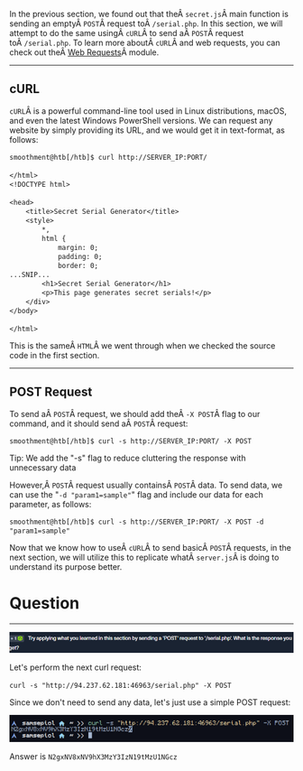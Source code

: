 ﻿---
sticker: lucide//code-2
---
In the previous section, we found out that theÂ `secret.js`Â main function is sending an emptyÂ `POST`Â request toÂ `/serial.php`. In this section, we will attempt to do the same usingÂ `cURL`Â to send aÂ `POST`Â request toÂ `/serial.php`. To learn more aboutÂ `cURL`Â and web requests, you can check out theÂ [Web Requests](https://academy.hackthebox.com/module/details/35)Â module.

---

## cURL

`cURL`Â is a powerful command-line tool used in Linux distributions, macOS, and even the latest Windows PowerShell versions. We can request any website by simply providing its URL, and we would get it in text-format, as follows:



```shell-session
smoothment@htb[/htb]$ curl http://SERVER_IP:PORT/

</html>
<!DOCTYPE html>

<head>
    <title>Secret Serial Generator</title>
    <style>
        *,
        html {
            margin: 0;
            padding: 0;
            border: 0;
...SNIP...
        <h1>Secret Serial Generator</h1>
        <p>This page generates secret serials!</p>
    </div>
</body>

</html>
```

This is the sameÂ `HTML`Â we went through when we checked the source code in the first section.

---

## POST Request

To send aÂ `POST`Â request, we should add theÂ `-X POST`Â flag to our command, and it should send aÂ `POST`Â request:


```shell-session
smoothment@htb[/htb]$ curl -s http://SERVER_IP:PORT/ -X POST
```

Tip: We add the "-s" flag to reduce cluttering the response with unnecessary data

However,Â `POST`Â request usually containsÂ `POST`Â data. To send data, we can use the "`-d "param1=sample"`" flag and include our data for each parameter, as follows:


```shell-session
smoothment@htb[/htb]$ curl -s http://SERVER_IP:PORT/ -X POST -d "param1=sample"
```

Now that we know how to useÂ `cURL`Â to send basicÂ `POST`Â requests, in the next section, we will utilize this to replicate whatÂ `server.js`Â is doing to understand its purpose better.

# Question
---
![Pasted image 20250130134544.png](../../../../IMAGES/Pasted%20image%2020250130134544.png)

Let's perform the next curl request:

`curl -s "http://94.237.62.181:46963/serial.php" -X POST`

Since we don't need to send any data, let's just use a simple POST request:

![Pasted image 20250130134738.png](../../../../IMAGES/Pasted%20image%2020250130134738.png)

Answer is `N2gxNV8xNV9hX3MzY3IzN19tMzU1NGcz`
